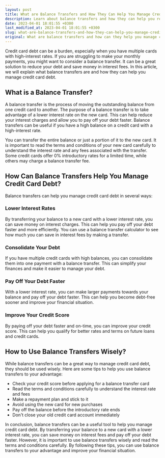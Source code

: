 ```yaml
---
layout: post
title: What are Balance Transfers and How They Can Help You Manage Credit Card Debt?
description: Learn about balance transfers and how they can help you reduce credit card debt. Find out how to use them wisely to improve your financial situation.
date: 2023-04-01 18:01:55 +0300
last_modified_at: 2023-04-01 18:01:55 +0300
slug: what-are-balance-transfers-and-how-they-can-help-you-manage-credit-card-debt
original: What are balance transfers and how can they help you manage credit card debt?
---
```

Credit card debt can be a burden, especially when you have multiple cards with high-interest rates. If you are struggling to make your monthly payments, you might want to consider a balance transfer. It can be a great solution to reduce your debt and save money in interest fees. In this article, we will explain what balance transfers are and how they can help you manage credit card debt.

## What is a Balance Transfer?

A balance transfer is the process of moving the outstanding balance from one credit card to another. The purpose of a balance transfer is to take advantage of a lower interest rate on the new card. This can help reduce your interest charges and allow you to pay off your debt faster. Balance transfers can be useful if you have a high balance on a credit card with a high-interest rate.

You can transfer the entire balance or just a portion of it to the new card. It is important to read the terms and conditions of your new card carefully to understand the interest rate and any fees associated with the transfer. Some credit cards offer 0% introductory rates for a limited time, while others may charge a balance transfer fee.

## How Can Balance Transfers Help You Manage Credit Card Debt?

Balance transfers can help you manage credit card debt in several ways:

### Lower Interest Rates

By transferring your balance to a new card with a lower interest rate, you can save money on interest charges. This can help you pay off your debt faster and more efficiently. You can use a balance transfer calculator to see how much you can save in interest fees by making a transfer.

### Consolidate Your Debt

If you have multiple credit cards with high balances, you can consolidate them into one payment with a balance transfer. This can simplify your finances and make it easier to manage your debt.

### Pay Off Your Debt Faster

With a lower interest rate, you can make larger payments towards your balance and pay off your debt faster. This can help you become debt-free sooner and improve your financial situation.

### Improve Your Credit Score

By paying off your debt faster and on-time, you can improve your credit score. This can help you qualify for better rates and terms on future loans and credit cards.

## How to Use Balance Transfers Wisely?

While balance transfers can be a great way to manage credit card debt, they should be used wisely. Here are some tips to help you use balance transfers to your advantage:

- Check your credit score before applying for a balance transfer card
- Read the terms and conditions carefully to understand the interest rate and fees
- Make a repayment plan and stick to it
- Avoid using the new card for new purchases
- Pay off the balance before the introductory rate ends
- Don't close your old credit card account immediately

In conclusion, balance transfers can be a useful tool to help you manage credit card debt. By transferring your balance to a new card with a lower interest rate, you can save money on interest fees and pay off your debt faster. However, it is important to use balance transfers wisely and read the terms and conditions carefully. By following these tips, you can use balance transfers to your advantage and improve your financial situation.